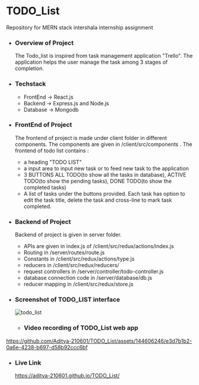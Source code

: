 # TODO_List
Repository for MERN stack intershala internship assignment
- ### Overview of Project
  The Todo_list is inspired from task management application "Trello". The application helps the user manage the task among 3 stages of completion.
- ### Techstack
  - FrontEnd -> React.js
  - Backend -> Express.js and Node.js
  - Database -> Mongodb
- ### FrontEnd of Project
  The frontend of project is made under client folder in different components. The components are given in /client/src/components . The frontend of todo list contains :
  - a heading "TODO LIST"
  -  a input area to input new task or to feed new task to the application
  -  3 BUTTONS ALL TODO(to show all the tasks in database), ACTIVE TODO(to show the pending tasks), DONE TODO(to show the completed tasks)
  -  A list of tasks under the buttons provided. Each task has option to edit the task title, delete the task and cross-line to mark task completed.
- ### Backend of Project
  Backend of project is given in server folder.
  - APIs are given in index.js of /client/src/redux/actions/index.js
  - Routing in /server/routes/route.js
  - Constants in /client/src/redux/actions/type.js
  - reducers in /client/src/redux/reducers/
  - request controllers in /server/controller/todo-controller.js
  - database connection code in /server/database/db.js
  - reducer mapping in /client/src/redux/store.js
- ### Screenshot of TODO_LIST interface
  ![todo_list](https://github.com/Aditya-210601/TODO_List/assets/144606246/ce3ef966-db8c-42e5-b405-ae573804decb)

  - ### Video recording of TODO_List web app
    

https://github.com/Aditya-210601/TODO_List/assets/144606246/e3d7b1b2-0a6e-4238-b697-d58b92ccc6bf

- ### Live Link
  https://aditya-210601.github.io/TODO_List/


